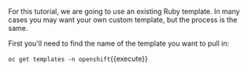 For this tutorial, we are going to use an existing Ruby template. In many cases you may want your own custom template, but the process is the same.

First you'll need to find the name of the template you want to pull in:

``oc get templates -n openshift``{{execute}}

